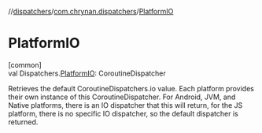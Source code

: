//[dispatchers](../../index.md)/[com.chrynan.dispatchers](index.md)/[PlatformIO](-platform-i-o.md)

# PlatformIO

[common]\
val Dispatchers.[PlatformIO](-platform-i-o.md): CoroutineDispatcher

Retrieves the default CoroutineDispatchers.io value. Each platform provides their own instance of this CoroutineDispatcher. For Android, JVM, and Native platforms, there is an IO dispatcher that this will return, for the JS platform, there is no specific IO dispatcher, so the default dispatcher is returned.

